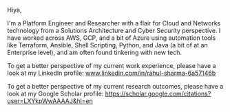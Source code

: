Hiya,

I'm a Platform Engineer and Researcher with a flair for Cloud and Networks technology from a Solutions Architecture and Cyber Security perspective. I have worked across AWS, GCP, and a bit of Azure using automation tools like Terraform, Ansible, Shell Scripting, Python, and Java (a bit of at an Enterprise level), and am often found tinkering with new tech.

To get a better perspective of my current work experience, please have a look at my LinkedIn profile: www.linkedin.com/in/rahul-sharma-6a57146b

To get a better perspective of my current research outcomes, please have a look at my Google Scholar profile: https://scholar.google.com/citations?user=LXYkpWwAAAAJ&hl=en
